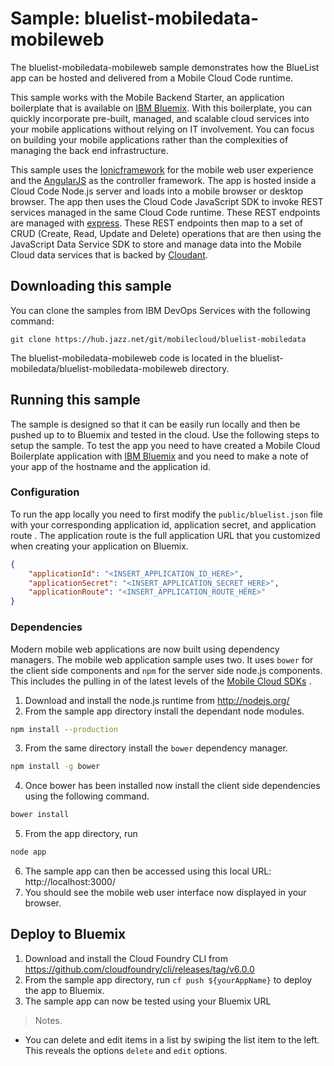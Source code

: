 Sample: bluelist-mobiledata-mobileweb
===

The bluelist-mobiledata-mobileweb sample demonstrates how the BlueList app can be hosted and delivered from a Mobile Cloud Code runtime.

This sample works with the Mobile Backend Starter, an application boilerplate that is available on [IBM Bluemix](https://www.ng.bluemix.net).  With this boilerplate, you can quickly incorporate pre-built, managed, and scalable cloud services into your mobile applications without relying on IT involvement. You can focus on building your mobile applications rather than the complexities of managing the back end infrastructure.

This sample uses the [Ionicframework](https://ionicframework.com) for the mobile web user experience and the  [AngularJS](https://angularjs.org/) as the controller framework. The app is hosted inside a Cloud Code Node.js server and loads into a mobile browser or desktop browser. The app then uses the Cloud Code JavaScript SDK to invoke REST services managed in the same Cloud Code runtime. These REST endpoints are managed with [express](http://expressjs.com/). These REST endpoints then map to a set of CRUD (Create, Read, Update and Delete) operations that are then using the JavaScript Data Service SDK to store and manage data into the Mobile Cloud data services that is backed by [Cloudant](https://cloudant.com/).


Downloading this sample
---

You can clone the samples from IBM DevOps Services with the following command:

    git clone https://hub.jazz.net/git/mobilecloud/bluelist-mobiledata
	
The bluelist-mobiledata-mobileweb code is located in the bluelist-mobiledata/bluelist-mobiledata-mobileweb directory.


Running this sample
---
The sample is designed so that it can be easily run locally and then be pushed up to to Bluemix and tested in the cloud. Use the following steps to setup the sample. To test the app you need to have created a Mobile Cloud Boilerplate application with [IBM Bluemix](http://bluemix.net) and you need to make a note of your app of the hostname and the application id.

### Configuration

To run the app locally you need to first modify the ```public/bluelist.json``` file with your corresponding application id, application secret, and application route . The application route is the full application URL that you customized when creating your application on Bluemix.

```json
{
	"applicationId": "<INSERT_APPLICATION_ID_HERE>",
	"applicationSecret": "<INSERT_APPLICATION_SECRET_HERE>",
    "applicationRoute": "<INSERT_APPLICATION_ROUTE_HERE>"
}

```

### Dependencies
Modern mobile web applications are now built using dependency managers. The mobile web application sample uses two. It uses ```bower``` for the client side  components and ```npm``` for the server side node.js components. This includes the pulling in of the latest levels of the [Mobile Cloud SDKs](https://hub.jazz.net/user/mobilec) .

1. Download and install the node.js runtime from http://nodejs.org/
2. From the sample app directory install the dependant node modules.
```bash
npm install --production
```
3. From the same directory install the ```bower``` dependency manager.
```bash
npm install -g bower
```
4. Once bower has been installed now install the client side dependencies using the following command.
```bash
bower install
```
5. From the app directory, run
```bash
node app
```
6. The sample app can then be accessed using this local URL: http://localhost:3000/
7. You should see the mobile web user interface now displayed in your browser.


Deploy to Bluemix
---
1. Download and install the Cloud Foundry CLI from https://github.com/cloudfoundry/cli/releases/tag/v6.0.0
2. From the sample app directory, run ```cf push ${yourAppName}``` to deploy the app to Bluemix.
3. The sample app can now be tested using your Bluemix URL

> Notes.  
 - You can delete and edit items in a list by swiping the list item to the left. This reveals the options `delete` and `edit` options.
